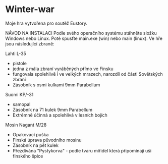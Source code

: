 # Winter-war
Moje hra vytvořena pro soutěž Eustory.

NÁVOD NA INSTALACI
Podle svého operačního systému stáhněte složku Windows nebo Linux. Poté spusťte main.exe (win) nebo main (linux).
Ve hře jsou následující zbraně:

Lahti L-35
 - pistole
 - jedna z mála zbraní vyráběných přímo ve Finsku
 - fungovala spolehlivě i ve velkých mrazech, narozdíl od části Sovětských zbraní
 - Zásobník s osmi kulkami 9mm Parabellum

Suomi KP/-31
 - samopal
 - Zásobník na 71 kulek 9mm Parabellum
 - Extrémně účinná a spolehlivá v lesních bojích

Mosin Nagant M/28
 - Opakovací puška
 - Finská úprava původního mosinu
 - Zásobník na pět kulek
 - Přezdívána "Pystykorva" - podle tvaru mířidel která připomínají uši finského špice

